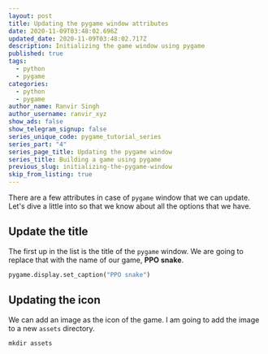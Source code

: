 ```yaml
---
layout: post
title: Updating the pygame window attributes
date: 2020-11-09T03:48:02.696Z
updated_date: 2020-11-09T03:48:02.717Z
description: Initializing the game window using pygame
published: true
tags:
  - python
  - pygame
categories:
  - python
  - pygame
author_name: Ranvir Singh
author_username: ranvir_xyz
show_ads: false
show_telegram_signup: false
series_unique_code: pygame_tutorial_series
series_part: "4"
series_page_title: Updating the pygame window
series_title: Building a game using pygame
previous_slug: initializing-the-pygame-window
skip_from_listing: true
---
```

There are a few attributes in case of `pygame` window that we can update. Let's dive a little into so that we know about all the options that we have.

## Update the title

The first up in the list is the title of the `pygame` window. We are going to replace that with the name of our game, **PPO snake**.

```python
pygame.display.set_caption("PPO snake")
```

## Updating the icon

We can add an image as the icon of the game. I am going to add the image to a new `assets` directory.

```shell
mkdir assets
```  